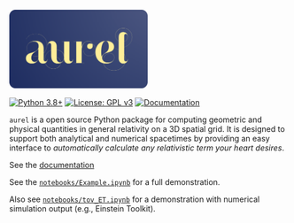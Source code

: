 <p align="left">
    <a href="https://robynlm.github.io/aurel/" target = "_blank">
    <img src="https://raw.githubusercontent.com/robynlm/aurel/refs/heads/main/docs/_static/aurel.png" width="250px" />
</a>
</p>

[![Python 3.8+](https://img.shields.io/badge/python-3.8%2B-blue)](https://www.python.org/)
[![License: GPL v3](https://img.shields.io/badge/License-GPLv3-blue.svg)](https://www.gnu.org/licenses/gpl-3.0)
[![Documentation](https://img.shields.io/badge/docs-available-blue)]()

`aurel` is a open source Python package for computing geometric and physical quantities in general relativity on a 3D spatial grid. It is designed to support both analytical and numerical spacetimes by providing an easy interface to *automatically calculate any relativistic term your heart desires*.

See the [documentation](https://robynlm.github.io/aurel/)

See the [`notebooks/Example.ipynb`](https://github.com/robynlm/aurel/blob/main/notebooks/Example.ipynb) for a full demonstration.

Also see [`notebooks/tov_ET.ipynb`](https://github.com/robynlm/aurel/blob/main/notebooks/tov_ET.ipynb) for a demonstration with numerical simulation output (e.g., Einstein Toolkit).